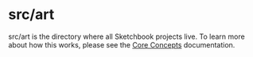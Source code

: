 # src/art

src/art is the directory where all Sketchbook projects live. To learn more about how this works, please see the [Core Concepts](https://skbk.cc/#/core-concepts) documentation.
